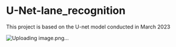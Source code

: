 # U-Net-lane_recognition
This project is based on the U-net model conducted in March 2023

![Uploading image.png…]()

